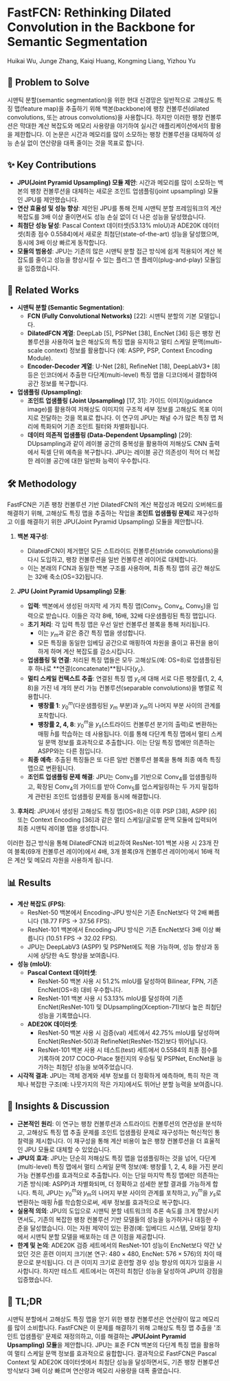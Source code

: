 # FastFCN: Rethinking Dilated Convolution in the Backbone for Semantic Segmentation
Huikai Wu, Junge Zhang, Kaiqi Huang, Kongming Liang, Yizhou Yu

## 🧩 Problem to Solve
시맨틱 분할(semantic segmentation)을 위한 현대 신경망은 일반적으로 고해상도 특징 맵(feature map)을 추출하기 위해 백본(backbone)에 팽창 컨볼루션(dilated convolutions, 또는 atrous convolutions)을 사용합니다. 하지만 이러한 팽창 컨볼루션은 막대한 계산 복잡도와 메모리 사용량을 야기하여 실시간 애플리케이션에서의 활용을 제한합니다. 이 논문은 시간과 메모리를 많이 소모하는 팽창 컨볼루션을 대체하여 성능 손실 없이 연산량을 대폭 줄이는 것을 목표로 합니다.

## ✨ Key Contributions
*   **JPU(Joint Pyramid Upsampling) 모듈 제안**: 시간과 메모리를 많이 소모하는 백본의 팽창 컨볼루션을 대체하는 새로운 조인트 업샘플링(joint upsampling) 모듈인 JPU를 제안했습니다.
*   **연산 효율성 및 성능 향상**: 제안된 JPU를 통해 전체 시맨틱 분할 프레임워크의 계산 복잡도를 3배 이상 줄이면서도 성능 손실 없이 더 나은 성능을 달성했습니다.
*   **최첨단 성능 달성**: Pascal Context 데이터셋(53.13% mIoU)과 ADE20K 데이터셋(최종 점수 0.5584)에서 새로운 최첨단(state-of-the-art) 성능을 달성했으며, 동시에 3배 이상 빠르게 동작합니다.
*   **모듈의 범용성**: JPU는 기존의 많은 시맨틱 분할 접근 방식에 쉽게 적용되어 계산 복잡도를 줄이고 성능을 향상시킬 수 있는 플러그 앤 플레이(plug-and-play) 모듈임을 입증했습니다.

## 📎 Related Works
*   **시맨틱 분할 (Semantic Segmentation)**:
    *   **FCN (Fully Convolutional Networks)** [22]: 시맨틱 분할의 기본 모델입니다.
    *   **DilatedFCN 계열**: DeepLab [5], PSPNet [38], EncNet [36] 등은 팽창 컨볼루션을 사용하여 높은 해상도의 특징 맵을 유지하고 멀티 스케일 문맥(multi-scale context) 정보를 활용합니다 (예: ASPP, PSP, Context Encoding Module).
    *   **Encoder-Decoder 계열**: U-Net [28], RefineNet [18], DeepLabV3+ [8] 등은 인코더에서 추출한 다단계(multi-level) 특징 맵을 디코더에서 결합하여 공간 정보를 복구합니다.
*   **업샘플링 (Upsampling)**:
    *   **조인트 업샘플링 (Joint Upsampling)** [17, 31]: 가이드 이미지(guidance image)를 활용하여 저해상도 이미지의 구조적 세부 정보를 고해상도 목표 이미지로 전달하는 것을 목표로 합니다. 이 연구의 JPU는 채널 수가 많은 특징 맵 처리에 특화되어 기존 조인트 필터와 차별화됩니다.
    *   **데이터 의존적 업샘플링 (Data-Dependent Upsampling)** [29]: DUpsampling과 같이 레이블 공간의 중복성을 활용하여 저해상도 CNN 출력에서 픽셀 단위 예측을 복구합니다. JPU는 레이블 공간 의존성이 적어 더 복잡한 레이블 공간에 대한 일반화 능력이 우수합니다.

## 🛠️ Methodology
FastFCN은 기존 팽창 컨볼루션 기반 DilatedFCN의 계산 복잡성과 메모리 오버헤드를 해결하기 위해, 고해상도 특징 맵을 추출하는 작업을 **조인트 업샘플링 문제**로 재구성하고 이를 해결하기 위한 JPU(Joint Pyramid Upsampling) 모듈을 제안합니다.

1.  **백본 재구성**:
    *   DilatedFCN이 제거했던 모든 스트라이드 컨볼루션(stride convolutions)을 다시 도입하고, 팽창 컨볼루션을 일반 컨볼루션 레이어로 대체합니다.
    *   이는 본래의 FCN과 동일한 백본 구조를 사용하며, 최종 특징 맵의 공간 해상도는 32배 축소(OS=32)됩니다.

2.  **JPU (Joint Pyramid Upsampling) 모듈**:
    *   **입력**: 백본에서 생성된 마지막 세 가지 특징 맵($\text{Conv}_3$, $\text{Conv}_4$, $\text{Conv}_5$)을 입력으로 받습니다. 이들은 각각 8배, 16배, 32배 다운샘플링된 특징 맵입니다.
    *   **초기 처리**: 각 입력 특징 맵은 우선 일반 컨볼루션 블록을 통해 처리됩니다.
        *   이는 $y_m$과 같은 중간 특징 맵을 생성합니다.
        *   모든 특징을 동일한 임베딩 공간으로 매핑하여 차원을 줄이고 퓨전을 용이하게 하며 계산 복잡도를 감소시킵니다.
    *   **업샘플링 및 연결**: 처리된 특징 맵들은 모두 고해상도(예: OS=8)로 업샘플링된 후 하나로 **연결(concatenate)**됩니다($y_c$).
    *   **멀티 스케일 컨텍스트 추출**: 연결된 특징 맵 $y_c$에 대해 서로 다른 팽창률(1, 2, 4, 8)을 가진 네 개의 분리 가능 컨볼루션(separable convolutions)을 병렬로 적용합니다.
        *   **팽창률 1**: $y_0^m$(다운샘플링된 $y_m$ 부분)과 $y_m$의 나머지 부분 사이의 관계를 포착합니다.
        *   **팽창률 2, 4, 8**: $y_0^m$을 $y_s$(스트라이드 컨볼루션 분기의 출력)로 변환하는 매핑 $\hat{h}$를 학습하는 데 사용됩니다. 이를 통해 다단계 특징 맵에서 멀티 스케일 문맥 정보를 효과적으로 추출합니다. 이는 단일 특징 맵에만 의존하는 ASPP와는 다른 점입니다.
    *   **최종 예측**: 추출된 특징들은 또 다른 일반 컨볼루션 블록을 통해 최종 예측 특징 맵으로 변환됩니다.
    *   **조인트 업샘플링 문제 해결**: JPU는 $\text{Conv}_3$를 기반으로 $\text{Conv}_4$를 업샘플링하고, 확장된 $\text{Conv}_4$의 가이드를 받아 $\text{Conv}_5$를 업스케일링하는 두 가지 밀접하게 관련된 조인트 업샘플링 문제를 동시에 해결합니다.

3.  **후처리**: JPU에서 생성된 고해상도 특징 맵(OS=8)은 이후 PSP [38], ASPP [6] 또는 Context Encoding [36]과 같은 멀티 스케일/글로벌 문맥 모듈에 입력되어 최종 시맨틱 레이블 맵을 생성합니다.

이러한 접근 방식을 통해 DilatedFCN과 비교하여 ResNet-101 백본 사용 시 23개 잔여 블록(69개 컨볼루션 레이어)에서 4배, 3개 블록(9개 컨볼루션 레이어)에서 16배 적은 계산 및 메모리 자원을 사용하게 됩니다.

## 📊 Results
*   **계산 복잡도 (FPS)**:
    *   ResNet-50 백본에서 Encoding-JPU 방식은 기존 EncNet보다 약 2배 빠릅니다 (18.77 FPS $\rightarrow$ 37.56 FPS).
    *   ResNet-101 백본에서 Encoding-JPU 방식은 기존 EncNet보다 3배 이상 빠릅니다 (10.51 FPS $\rightarrow$ 32.02 FPS).
    *   JPU는 DeepLabV3 (ASPP) 및 PSPNet에도 적용 가능하며, 성능 향상과 동시에 상당한 속도 향상을 보여줍니다.
*   **성능 (mIoU)**:
    *   **Pascal Context 데이터셋**:
        *   ResNet-50 백본 사용 시 51.2% mIoU를 달성하여 Bilinear, FPN, 기존 EncNet(OS=8) 대비 우수합니다.
        *   ResNet-101 백본 사용 시 53.13% mIoU를 달성하여 기존 EncNet(ResNet-101) 및 DUpsampling(Xception-71)보다 높은 최첨단 성능을 기록했습니다.
    *   **ADE20K 데이터셋**:
        *   ResNet-50 백본 사용 시 검증(val) 세트에서 42.75% mIoU를 달성하며 EncNet(ResNet-50)과 RefineNet(ResNet-152)보다 뛰어납니다.
        *   ResNet-101 백본 사용 시 테스트(test) 세트에서 0.5584의 최종 점수를 기록하여 2017 COCO-Place 챌린지의 우승팀 및 PSPNet, EncNet을 능가하는 최첨단 성능을 보여주었습니다.
*   **시각적 결과**: JPU는 객체 경계와 세부 정보를 더 정확하게 예측하며, 특히 작은 객체나 복잡한 구조(예: 나뭇가지의 작은 가지)에서도 뛰어난 분할 능력을 보여줍니다.

## 🧠 Insights & Discussion
*   **근본적인 원리**: 이 연구는 팽창 컨볼루션과 스트라이드 컨볼루션의 연관성을 분석하고, 고해상도 특징 맵 추출 문제를 조인트 업샘플링 문제로 재구성하는 혁신적인 통찰력을 제시합니다. 이 재구성을 통해 계산 비용이 높은 팽창 컨볼루션을 더 효율적인 JPU 모듈로 대체할 수 있었습니다.
*   **JPU의 효과**: JPU는 단순히 저해상도 특징 맵을 업샘플링하는 것을 넘어, 다단계(multi-level) 특징 맵에서 멀티 스케일 문맥 정보(예: 팽창률 1, 2, 4, 8을 가진 분리 가능 컨볼루션)를 효과적으로 추출합니다. 이는 단일 마지막 특징 맵에만 의존하는 기존 방식(예: ASPP)과 차별화되며, 더 정확하고 섬세한 분할 결과를 가능하게 합니다. 특히, JPU는 $y_0^m$와 $y_m$의 나머지 부분 사이의 관계를 포착하고, $y_0^m$을 $y_s$로 변환하는 매핑 $\hat{h}$를 학습함으로써, 세부 정보를 효과적으로 복구합니다.
*   **실용적 의의**: JPU의 도입으로 시맨틱 분할 네트워크의 추론 속도를 크게 향상시키면서도, 기존의 복잡한 팽창 컨볼루션 기반 모델들의 성능을 능가하거나 대등한 수준을 달성했습니다. 이는 자원 제약이 있는 환경(예: 임베디드 시스템, 모바일 장치)에서 시맨틱 분할 모델을 배포하는 데 큰 이점을 제공합니다.
*   **한계 및 논의**: ADE20K 검증 세트에서의 ResNet-101 성능이 EncNet보다 약간 낮았던 것은 훈련 이미지 크기(본 연구: $480 \times 480$, EncNet: $576 \times 576$)의 차이 때문으로 분석됩니다. 더 큰 이미지 크기로 훈련할 경우 성능 향상의 여지가 있음을 시사합니다. 하지만 테스트 세트에서는 여전히 최첨단 성능을 달성하여 JPU의 강점을 입증했습니다.

## 📌 TL;DR
시맨틱 분할에서 고해상도 특징 맵을 얻기 위한 팽창 컨볼루션은 연산량이 많고 메모리를 많이 소비합니다. FastFCN은 이 문제를 해결하기 위해 고해상도 특징 맵 추출을 '조인트 업샘플링' 문제로 재정의하고, 이를 해결하는 **JPU(Joint Pyramid Upsampling) 모듈**을 제안합니다. JPU는 표준 FCN 백본의 다단계 특징 맵을 활용하여 멀티 스케일 문맥 정보를 효과적으로 융합합니다. 결과적으로 FastFCN은 Pascal Context 및 ADE20K 데이터셋에서 최첨단 성능을 달성하면서도, 기존 팽창 컨볼루션 방식보다 3배 이상 빠르며 연산량과 메모리 사용량을 대폭 줄였습니다.